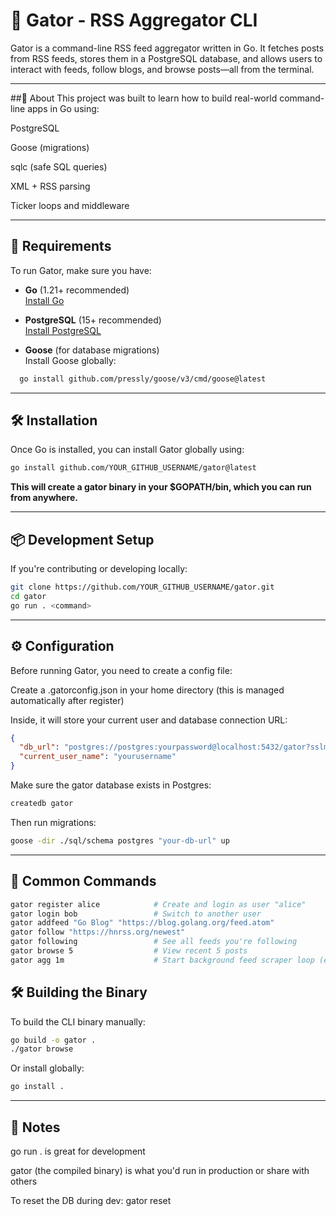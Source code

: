 # 🐊 Gator - RSS Aggregator CLI

Gator is a command-line RSS feed aggregator written in Go. It fetches posts from RSS feeds, stores them in a PostgreSQL database, and allows users to interact with feeds, follow blogs, and browse posts—all from the terminal.

---
##📡 About
This project was built to learn how to build real-world command-line apps in Go using:

PostgreSQL

Goose (migrations)

sqlc (safe SQL queries)

XML + RSS parsing

Ticker loops and middleware

---
## 🚀 Requirements

To run Gator, make sure you have:

- **Go** (1.21+ recommended)  
  [Install Go](https://go.dev/doc/install)

- **PostgreSQL** (15+ recommended)  
  [Install PostgreSQL](https://www.postgresql.org/download/)

- **Goose** (for database migrations)  
  Install Goose globally:

```bash
  go install github.com/pressly/goose/v3/cmd/goose@latest
```

---

## 🛠 Installation

Once Go is installed, you can install Gator globally using:

```bash
go install github.com/YOUR_GITHUB_USERNAME/gator@latest
```

**This will create a gator binary in your $GOPATH/bin, which you can run from anywhere.**

---

## 📦 Development Setup
If you're contributing or developing locally:
```bash
git clone https://github.com/YOUR_GITHUB_USERNAME/gator.git
cd gator
go run . <command>
```

---

## ⚙️ Configuration
Before running Gator, you need to create a config file:

Create a .gatorconfig.json in your home directory (this is managed automatically after register)

Inside, it will store your current user and database connection URL:
```json
{
  "db_url": "postgres://postgres:yourpassword@localhost:5432/gator?sslmode=disable",
  "current_user_name": "yourusername"
}
```
Make sure the gator database exists in Postgres:
```bash
createdb gator
```

Then run migrations:
```bash
goose -dir ./sql/schema postgres "your-db-url" up
```

---

## 🧪 Common Commands
```bash
gator register alice            # Create and login as user "alice"
gator login bob                 # Switch to another user
gator addfeed "Go Blog" "https://blog.golang.org/feed.atom"
gator follow "https://hnrss.org/newest"
gator following                 # See all feeds you're following
gator browse 5                  # View recent 5 posts
gator agg 1m                    # Start background feed scraper loop (every 1 minute)
```

## 🛠 Building the Binary
To build the CLI binary manually:
```bash
go build -o gator .
./gator browse
```
Or install globally:
```bash
go install .
```

---

## 🧼 Notes
go run . is great for development

gator (the compiled binary) is what you'd run in production or share with others

To reset the DB during dev: gator reset

